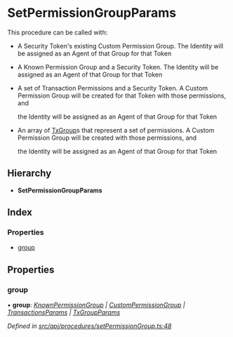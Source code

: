 # SetPermissionGroupParams

This procedure can be called with:

* A Security Token's existing Custom Permission Group. The Identity will be assigned as an Agent of that Group for that Token
* A Known Permission Group and a Security Token. The Identity will be assigned as an Agent of that Group for that Token
* A set of Transaction Permissions and a Security Token. A Custom Permission Group will be created for that Token with those permissions, and

  the Identity will be assigned as an Agent of that Group for that Token

* An array of [TxGroup](../enums/txgroup.md)s that represent a set of permissions. A Custom Permission Group will be created with those permissions, and

  the Identity will be assigned as an Agent of that Group for that Token

## Hierarchy

* **SetPermissionGroupParams**

## Index

### Properties

* [group](setpermissiongroupparams.md#group)

## Properties

### group

• **group**: [_KnownPermissionGroup_](../classes/knownpermissiongroup.md) _\|_ [_CustomPermissionGroup_](../classes/custompermissiongroup.md) _\|_ [_TransactionsParams_](transactionsparams.md) _\|_ [_TxGroupParams_](txgroupparams.md)

_Defined in_ [_src/api/procedures/setPermissionGroup.ts:48_](https://github.com/PolymathNetwork/polymesh-sdk/blob/56921667/src/api/procedures/setPermissionGroup.ts#L48)

